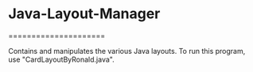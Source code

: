 # Java-Layout-Manager
=====================

Contains and manipulates the various Java layouts.
To run this program, use "CardLayoutByRonald.java".
